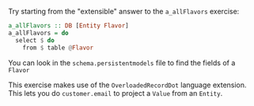 Try starting from the "extensible" answer to the `a_allFlavors` exercise:

```hs
a_allFlavors :: DB [Entity Flavor]
a_allFlavors = do
  select $ do
    from $ table @Flavor
```

You can look in the `schema.persistentmodels` file to find the fields of a `Flavor`

This exercise makes use of the `OverloadedRecordDot` language extension. This lets you do `customer.email` to project a `Value` from an `Entity`.

